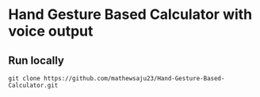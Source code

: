 # Hand Gesture Based Calculator with voice output

## Run locally

```shell
git clone https://github.com/mathewsaju23/Hand-Gesture-Based-Calculator.git
```
